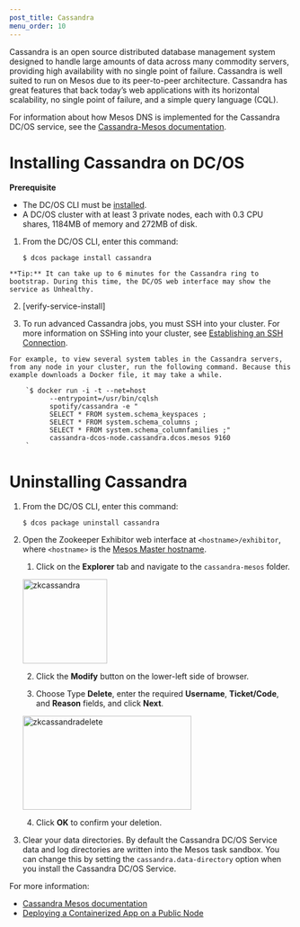 ```yaml
---
post_title: Cassandra
menu_order: 10
---
```

Cassandra is an open source distributed database management system designed to handle large amounts of data across many commodity servers, providing high availability with no single point of failure. Cassandra is well suited to run on Mesos due to its peer-to-peer architecture. Cassandra has great features that back today’s web applications with its horizontal scalability, no single point of failure, and a simple query language (CQL).

For information about how Mesos DNS is implemented for the Cassandra DC/OS service, see the <a href="http://mesosphere.github.io/cassandra-mesos/docs/mesos-dns.html" target="_blank">Cassandra-Mesos documentation</a>.

# <a name="cassandrainstall"></a>Installing Cassandra on DC/OS

**Prerequisite**

  * The DC/OS CLI must be [installed][1].
  * A DC/OS cluster with at least 3 private nodes, each with 0.3 CPU shares, 1184MB of memory and 272MB of disk.

  1. From the DC/OS CLI, enter this command:
    
        `$ dcos package install cassandra
        `
    
    **Tip:** It can take up to 6 minutes for the Cassandra ring to bootstrap. During this time, the DC/OS web interface may show the service as Unhealthy.

  2. [verify-service-install]

  3. To run advanced Cassandra jobs, you must SSH into your cluster. For more information on SSHing into your cluster, see [Establishing an SSH Connection][2].
    
    For example, to view several system tables in the Cassandra servers, from any node in your cluster, run the following command. Because this example downloads a Docker file, it may take a while.
    
        `$ docker run -i -t --net=host 
              --entrypoint=/usr/bin/cqlsh 
              spotify/cassandra -e " 
              SELECT * FROM system.schema_keyspaces ; 
              SELECT * FROM system.schema_columns ; 
              SELECT * FROM system.schema_columnfamilies ;" 
              cassandra-dcos-node.cassandra.dcos.mesos 9160
        `

# <a name="uninstall"></a>Uninstalling Cassandra

  1. From the DC/OS CLI, enter this command:
    
        `$ dcos package uninstall cassandra
        `

  2. Open the Zookeeper Exhibitor web interface at `<hostname>/exhibitor`, where `<hostname>` is the [Mesos Master hostname][3].
    
      1. Click on the **Explorer** tab and navigate to the `cassandra-mesos` folder.
        
        <a href="/wp-content/uploads/2015/12/zkcassandra.png" rel="attachment wp-att-1329"><img src="/wp-content/uploads/2015/12/zkcassandra-150x150.png" alt="zkcassandra" width="150" height="150" class="alignnone size-thumbnail wp-image-1329" /></a>
    
      2. Click the **Modify** button on the lower-left side of browser.
    
      3. Choose Type **Delete**, enter the required **Username**, **Ticket/Code**, and **Reason** fields, and click **Next**.
        
        <a href="/wp-content/uploads/2015/12/zkcassandradelete.png" rel="attachment wp-att-1332"><img src="/wp-content/uploads/2015/12/zkcassandradelete-600x334.png" alt="zkcassandradelete" width="300" height="167" class="alignnone size-medium wp-image-1332" /></a>
    
      4. Click **OK** to confirm your deletion.

  3. Clear your data directories. By default the Cassandra DC/OS Service data and log directories are written into the Mesos task sandbox. You can change this by setting the `cassandra.data-directory` option when you install the Cassandra DC/OS Service.

For more information:

  * <a href="http://mesosphere.github.io/cassandra-mesos/" target="_blank">Cassandra Mesos documentation</a>
  * [Deploying a Containerized App on a Public Node][4]

 [1]: /usage/cli/install/
 [2]: /administration/sshcluster/
 [3]: /administration/installing/cloud/aws#launchdcos
 [4]: /usage/tutorials/containerized-app/